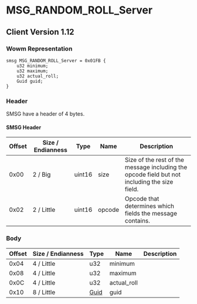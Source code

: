 # MSG_RANDOM_ROLL_Server
## Client Version 1.12

### Wowm Representation
```rust,ignore
smsg MSG_RANDOM_ROLL_Server = 0x01FB {
    u32 minimum;
    u32 maximum;
    u32 actual_roll;
    Guid guid;
}
```
### Header
SMSG have a header of 4 bytes.

#### SMSG Header
| Offset | Size / Endianness | Type   | Name   | Description |
| ------ | ----------------- | ------ | ------ | ----------- |
| 0x00   | 2 / Big           | uint16 | size   | Size of the rest of the message including the opcode field but not including the size field.|
| 0x02   | 2 / Little        | uint16 | opcode | Opcode that determines which fields the message contains.|
### Body
| Offset | Size / Endianness | Type | Name | Description |
| ------ | ----------------- | ---- | ---- | ----------- |
| 0x04 | 4 / Little | u32 | minimum |  |
| 0x08 | 4 / Little | u32 | maximum |  |
| 0x0C | 4 / Little | u32 | actual_roll |  |
| 0x10 | 8 / Little | [Guid](../spec/packed-guid.md) | guid |  |
